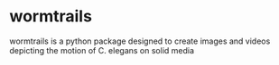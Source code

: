 # wormtrails
wormtrails is a python package designed to create images and videos depicting the motion of C. elegans on solid media
